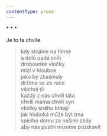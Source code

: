 ```yaml
---
contentType: prose
---
```


\* \* \*

Je to ta chvíle

> kdy stojíme na římse  
> a dolů padá sníh  
> drobounké vločky  
> mizí v hloubce  
> jako by zhasínaly  
> držíme se za ruce  
> všichni tři  
> každý z nás chvíli táta  
> chvíli máma chvíli syn  
> vločky sněhu blikají  
> jak hluboká může být tma  
> spícího domu za našimi zády  
> aby nás pustili musíme pozdravit
